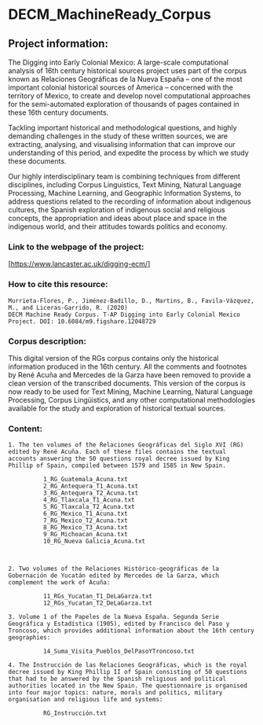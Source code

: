 # DECM_MachineReady_Corpus

## Project information: 
The Digging into Early Colonial Mexico: A large-scale computational analysis of 16th century historical sources project uses part of the corpus known as Relaciones Geográficas de la Nueva España – one of the most important colonial historical sources of America – concerned with the territory of Mexico, to create and develop novel computational approaches for the semi-automated exploration of thousands of pages contained in these 16th century documents.

Tackling important historical and methodological questions, and highly demanding challenges in the study of these written sources, we are extracting, analysing, and visualising information that can improve our understanding of this period, and expedite the process by which we study these documents.

Our highly interdisciplinary team is combining techniques from different disciplines, including Corpus Linguistics, Text Mining, Natural Language Processing, Machine Learning, and Geographic Information Systems, to address questions related to the recording of information about indigenous cultures, the Spanish exploration of indigenous social and religious concepts, the appropriation and ideas about place and space in the indigenous world, and their attitudes towards politics and economy. 


### Link to the webpage of the project: 
[https://www.lancaster.ac.uk/digging-ecm/]

### How to cite this resource: 
``` 
Murrieta-Flores, P., Jiménez-Badillo, D., Martins, B., Favila-Vázquez, M., and Liceras-Garrido, R. (2020) 
DECM Machine Ready Corpus. T-AP Digging into Early Colonial Mexico Project. DOI: 10.6084/m9.figshare.12048729
```
### Corpus description: 
This digital version of the RGs corpus contains only the historical information produced in the 16th century. All the comments and footnotes by René Acuña and Mercedes de la Garza have been removed to provide a clean version of the transcribed documents. This version of the corpus is now ready to be used for Text Mining, Machine Learning, Natural Language Processing, Corpus Lingüistics, and any other computational methodologies available for the study and exploration of historical textual sources. 

### Content: 
``` 
1. The ten volumes of the Relaciones Geográficas del Siglo XVI (RG) edited by René Acuña. Each of these files contains the textual accounts answering the 50 questions royal decree issued by King Phillip of Spain, compiled between 1579 and 1585 in New Spain.

          1_RG_Guatemala_Acuna.txt
          2_RG_Antequera_T1_Acuna.txt
          3_RG_Antequera_T2_Acuna.txt
          4_RG_Tlaxcala_T1_Acuna.txt
          5_RG_Tlaxcala_T2_Acuna.txt
          6_RG_Mexico_T1_Acuna.txt
          7_RG_Mexico_T2_Acuna.txt
          8_RG_Mexico_T3_Acuna.txt
          9_RG_Michoacan_Acuna.txt
          10_RG_Nueva Galicia_Acuna.txt



2. Two volumes of the Relaciones Histórico-geográficas de la Gobernación de Yucatán edited by Mercedes de la Garza, which complement the work of Acuña:

          11_RGs_Yucatan_T1_DeLaGarza.txt
          12_RGs_Yucatan_T2_DeLaGarza.txt

3. Volume 1 of the Papeles de la Nueva España. Segunda Serie Geográfica y Estadística (1905), edited by Francisco del Paso y Troncoso, which provides additional information about the 16th century geographies:

          14_Suma_Visita_Pueblos_DelPasoYTroncoso.txt

4. The Instrucción de las Relaciones Geográficas, which is the royal decree issued by King Phillip II of Spain consisting of 50 questions that had to be answered by the Spanish religious and political authorities located in the New Spain. The questionnaire is organised into four major topics: nature, morals and politics, military organisation and religious life and systems: 

          RG_Instrucción.txt
``` 
